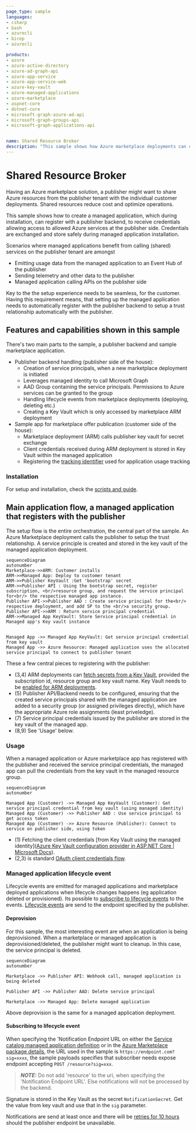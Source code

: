 ```yaml
---
page_type: sample
languages:
- csharp
- bash
- azurecli
- bicep
- azurecli

products:
- azure
- azure-active-directory
- azure-ad-graph-api
- azure-app-service
- azure-app-service-web
- azure-key-vault
- azure-managed-applications
- azure-marketplace
- aspnet-core
- dotnet-core
- microsoft-graph-azure-ad-api
- microsoft-graph-groups-api
- microsoft-graph-applications-api


name: Shared Resource Broker
description: "This sample shows how Azure marketplace deployments can connect to publisher services, thereby leveraging shared services for marketplace applications. During marketplace installation (ARM deployment), a service principal is created on the publisher tenant. The service principal is added to an AAD group, which has been granted permissions (RBAC) to specific Azure services. Once service principal is created, the marketplace deployment process (ARM) stores the credentials in a key vault in the managed resource group. The managed application can then leverage credentials stored in the key vault to connect to the shared resources on the publisher tenant."
---
```


# Shared Resource Broker

Having an Azure marketplace solution, a publisher might want to share Azure resources from the publisher tenant with the individual customer deployments. Shared resources reduce cost and optimize operations.

This sample shows how to create a managed application, which during installation, can register with a publisher backend, to receive credentials allowing access to allowed Azure services at the publisher side. Credentials are exchanged and store safely during managed application installation.

Scenarios where managed applications benefit from calling (shared) services on the publisher tenant are amongst

- Emitting usage data from the managed application to an Event Hub of the publisher
- Sending telemetry and other data to the publisher 
- Managed application calling APIs on the publisher side

Key to the the setup experience needs to be seamless, for the customer. 
Having this requirement means, that setting up the managed application needs to automatically register with the publisher backend to setup a trust relationship automatically with the publisher.  

## Features and capabilities shown in this sample

There's two main parts to the sample, a publisher backend and sample marketplace application. 

* Publisher backend handling (publisher side of the house):
  * Creation of service principals, when a new marketplace deployment is initiated 
  * Leverages managed identity to call Microsoft Graph
  * AAD Group containing the service principals. Permissions to Azure services can be granted to the group 
  * Handling lifecycle events from marketplace deployments (deploying, deleting etc.)
  * Creating a Key Vault which is only accessed by marketplace ARM deployment 
* Sample app for marketplace offer publication (customer side of the house):
  * Marketplace deployment (ARM) calls publisher key vault for secret exchange
  * Client credentials received during ARM deployment is stored in Key Vault within the managed application
  * Registering the [tracking identifier](https://docs.microsoft.com/en-us/azure/marketplace/azure-partner-customer-usage-attribution) used for application usage tracking

### Installation

For setup and installation, check the [scripts and guide](docs/Installation.md).

## Main application flow, a managed application that registers with the publisher

The setup flow is the entire orchestration, the central part of the sample. An Azure Marketplace deployment calls the publisher to setup the trust relationship. A service principle is created and stored in the key vault of the managed application deployment.

```mermaid
sequenceDiagram 
autonumber
Marketplace->>ARM: Customer installs
ARM->>Managed App: Deploy to customer tenant
ARM->>Publisher KeyVault :Get 'bootstrap' secret
ARM->>Publisher API : Using the bootstrap secret, register subscription, <br/>resource group, and request the service principal for<br/> the respective managed app instance.
Publisher API->>Publisher AAD : Create service principal for the<br/> respective deployment, and add SP to the <br/>a security group.
Publisher API->>ARM : Return service principal credential
ARM->>Managed App KeyVault: Store Service principal credential in Managed app's Key vault instance


Managed App ->> Managed App KeyVault: Get service principal credential from key vault
Managed App ->> Azure Resource: Managed application uses the allocated service principal to connect to publisher tenant
```

These a few central pieces to registering with the publisher:

* (3,4) ARM deployments can [fetch secrets from a Key Vault](https://docs.microsoft.com/en-us/azure/azure-resource-manager/templates/key-vault-parameter), provided the subscription id, resource group and key vault name. Key Vault needs to be [enabled for ARM deployments](https://docs.microsoft.com/en-us/azure/azure-resource-manager/managed-applications/key-vault-access).
* (5) Publisher API/Backend needs to be configured, ensuring that the created service principals shared with the managed application are added to a security group (or assigned privileges directly), which have the appropriate Azure role assignments (least priveledge).
* (7) Service principal credentials issued by the publisher are stored in the key vault of the managed app.
* (8,9) See 'Usage' below. 

### Usage

When a managed application or Azure marketplace app has registered with the publisher and received the service principal credentials, the managed app can pull the credentials from the key vault in the managed resource group.  

```mermaid
sequenceDiagram 
autonumber

Managed App (Customer) ->> Managed App KeyVault (Customer): Get service principal credential from key vault (using managed identity)
Managed App (Customer) ->> Publisher AAD : Use service principal to get access token
Managed App (Customer) ->> Azure Resource (Publisher): Connect to service on publisher side, using token

```

* (1) Fetching the client credentials [from Key Vault using the managed identity]([Azure Key Vault configuration provider in ASP.NET Core | Microsoft Docs](https://docs.microsoft.com/en-us/aspnet/core/security/key-vault-configuration?view=aspnetcore-6.0)).
* (2,3) is standard [OAuth client credentials flow](https://docs.microsoft.com/en-us/azure/active-directory/develop/v2-oauth2-client-creds-grant-flow).

### Managed application lifecycle event

Lifecycle events are emitted for managed applications and marketplace deployed applications when lifecycle changes happens (eg application deleted or provisioned). Its possible to [subscribe to lifecycle events](https://docs.microsoft.com/en-us/azure/azure-resource-manager/managed-applications/publish-notifications) to the events. [Lifecycle events](https://docs.microsoft.com/en-us/azure/azure-resource-manager/managed-applications/publish-notifications#event-triggers) are send to the endpoint specified by the publisher.  

#### Deprovision

For this sample, the most interesting event are when an application is being deprovisioned. 
When a marketplace or managed application is deprovisioned/deleted, the publisher might want to cleanup. In this case, the service principal is deleted. 

```mermaid
sequenceDiagram 
autonumber

Marketplace ->> Publisher API: Webhook call, managed application is being deleted

Publisher API ->> Publisher AAD: Delete service principal 

Marketplace ->> Managed App: Delete managed application

```

Above deprovision is the same for a managed application deployment. 

####  Subscribing to lifecycle event

When specifying the 'Notification Endpoint URL on either the [Service catalog managed application definition](https://docs.microsoft.com/en-us/azure/azure-resource-manager/managed-applications/publish-notifications#add-service-catalog-application-definition-notifications) or in the [Azure Marketplace package details](https://docs.microsoft.com/en-us/azure/azure-resource-manager/managed-applications/publish-notifications#add-azure-marketplace-managed-application-notifications), the URL used in the sample is ```https://endpoint.com?sig=xxxx```, the sample payloads specifies that subscriber needs expose endpoint accepting `POST /resource?sig=xxx`.  


> **_NOTE:_**  Do not add 'resource' to the uri, when specifying the 'Notification Endpoint URL'.  Else notifications will not be processed by the backend.

Signature is stored in the Key Vault as the secret `NotificationSecret`. Get the value from key vault and use that in the `sig` parameter.

Notifications are send at least once and there will be [retries for 10 hours](https://docs.microsoft.com/en-us/azure/azure-resource-manager/managed-applications/publish-notifications#notification-retries) should the publisher endpoint be unavailable.

